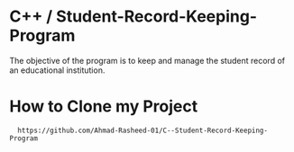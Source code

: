 # C++ / Student-Record-Keeping-Program
The objective of the program is to keep and manage the student record of  an educational institution.
# How to Clone my Project
      https://github.com/Ahmad-Rasheed-01/C--Student-Record-Keeping-Program
